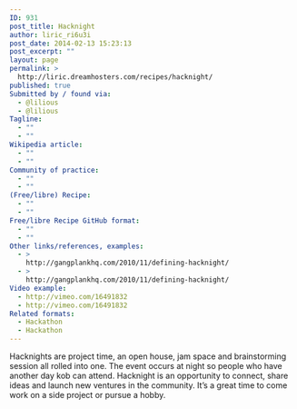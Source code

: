 ```yaml
---
ID: 931
post_title: Hacknight
author: liric_ri6u3i
post_date: 2014-02-13 15:23:13
post_excerpt: ""
layout: page
permalink: >
  http://liric.dreamhosters.com/recipes/hacknight/
published: true
Submitted by / found via:
  - @lilious
  - @lilious
Tagline:
  - ""
  - ""
Wikipedia article:
  - ""
  - ""
Community of practice:
  - ""
  - ""
(Free/libre) Recipe:
  - ""
  - ""
Free/libre Recipe GitHub format:
  - ""
  - ""
Other links/references, examples:
  - >
    http://gangplankhq.com/2010/11/defining-hacknight/
  - >
    http://gangplankhq.com/2010/11/defining-hacknight/
Video example:
  - http://vimeo.com/16491832
  - http://vimeo.com/16491832
Related formats:
  - Hackathon
  - Hackathon
---
```

Hacknights are project time, an open house, jam space and brainstorming session all rolled into one. The event occurs at night so people who have another day kob can attend. Hacknight is an opportunity to connect, share ideas and launch new ventures in the community. It’s a great time to come work on a side project or pursue a hobby.